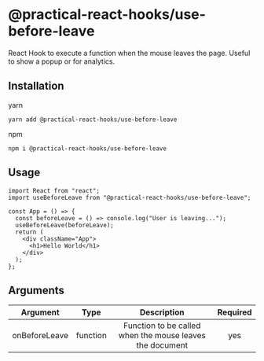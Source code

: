 # @practical-react-hooks/use-before-leave

React Hook to execute a function when the mouse leaves the page. Useful to show a popup or for analytics.

## Installation

yarn  
```
yarn add @practical-react-hooks/use-before-leave
```
  
npm
```  
npm i @practical-react-hooks/use-before-leave
```

## Usage
  
```
import React from "react";
import useBeforeLeave from "@practical-react-hooks/use-before-leave";

const App = () => {
  const beforeLeave = () => console.log("User is leaving...");
  useBeforeLeave(beforeLeave);
  return (
    <div className="App">
      <h1>Hello World</h1>
    </div>
  );
};
```

## Arguments
  
|Argument|Type|Description|Required|
|:---:|:---:|:---:|:---:|
|onBeforeLeave|function|Function to be called when the mouse leaves the document|yes|  